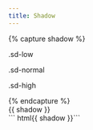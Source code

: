 ```yaml
---
title: Shadow
---
```


{% capture shadow %}
<p class="sd-low px-medium mb-medium">.sd-low</p>
<p class="sd-normal px-medium mb-medium">.sd-normal</p>
<p class="sd-high px-medium mb-medium">.sd-high</p>
{% endcapture %}

<div class="example">
  {{ shadow }}
</div>
``` html{{ shadow }}```